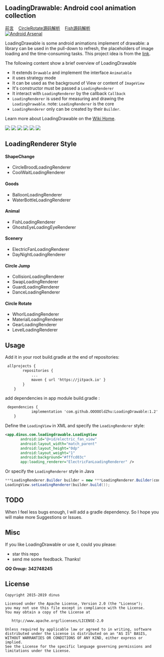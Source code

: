 
## LoadingDrawable: Android cool animation collection
[前言](http://www.jianshu.com/p/6e0ac5af4e8b)&nbsp;&nbsp;&nbsp;
[CircleRotate源码解析](http://www.jianshu.com/p/1c3c6fc1b7ff)&nbsp;&nbsp;&nbsp;
[Fish源码解析](http://blog.csdn.net/XSF50717/article/details/51494266)<br/>
[![Android Arsenal](https://img.shields.io/badge/Android%20Arsenal-LoadingDrawable-brightgreen.svg?style=flat)](http://android-arsenal.com/details/1/3450)

 LoadingDrawable is some android animations implement of drawable: a library can be used in the pull-down to refresh, the placeholders of image loading and the time-consuming tasks. This project idea is from the [link](http://mp.weixin.qq.com/s?__biz=MjM5MDMxOTE5NA==&mid=402703079&idx=2&sn=2fcc6746a866dcc003c68ead9b68e595&scene=2&srcid=0302A7p723KK8E5gSzLKb2ZL&from=timeline&isappinstalled=0#wechat_redirect).<br/> 
 
The following content show a brief overview of LoadingDrawable

* It extends `Drawable` and implement the interface `Animatable`
* it uses strategy mode
* It can be used as the background of View or content of `ImageView`
* It's constructor must be passed a `LoadingRenderer`
* It interact with `LoadingRenderer` by the callback `Callback`
* `LoadingRenderer` is used for measuring and drawing the `LoadingDrawable`. note:
`LoadingRenderer` is the core
* `LoadingRenderer` only can be created by their `Builder`. 
 
Learn more about LoadingDrawable on the [Wiki Home](https://github.com/dinuscxj/LoadingDrawable/wiki).

![](https://raw.githubusercontent.com/dinuscxj/LoadingDrawable/master/Preview/ShapeChangeDrawable.gif)
![](https://raw.githubusercontent.com/dinuscxj/LoadingDrawable/master/Preview/GoodsDrawable.gif)
![](https://raw.githubusercontent.com/dinuscxj/LoadingDrawable/master/Preview/AnimalDrawable.gif)
![](https://raw.githubusercontent.com/dinuscxj/LoadingDrawable/master/Preview/SceneryDrawable.gif)
![](https://raw.githubusercontent.com/dinuscxj/LoadingDrawable/master/Preview/CircleJumpDrawable.gif)
![](https://raw.githubusercontent.com/dinuscxj/LoadingDrawable/master/Preview/CircleRotateDrawable.gif)

## LoadingRenderer Style

#### ShapeChange
 * CircleBroodLoadingRenderer
 * CoolWaitLoadingRenderer

#### Goods
 * BalloonLoadingRenderer
 * WaterBottleLoadingRenderer

#### Animal
 * FishLoadingRenderer
 * GhostsEyeLoadingEyeRenderer

#### Scenery
 * ElectricFanLoadingRenderer
 * DayNightLoadingRenderer

#### Circle Jump
 * CollisionLoadingRenderer
 * SwapLoadingRenderer
 * GuardLoadingRenderer
 * DanceLoadingRenderer

#### Circle Rotate
 * WhorlLoadingRenderer
 * MaterialLoadingRenderer
 * GearLoadingRenderer
 * LevelLoadingRenderer

## Usage
 Add it in your root build.gradle at the end of repositories:
```xml
 allprojects {
		repositories {
			...
			maven { url 'https://jitpack.io' }
		}
	}
  ```
  add dependencies in app module build.gradle :
```xml
 dependencies {
	        implementation 'com.github.OOOOOldZhu:LoadingDrawable:1.2'
	}
  ```
 Define the `LoadingView` in XML and specify the `LoadingRenderer` style:
 ```xml
 <app.dinus.com.loadingdrawable.LoadingView
        android:id="@+id/electric_fan_view"
        android:layout_width="match_parent"
        android:layout_height="0dp"
        android:layout_weight="1"
        android:background="#fffcd03c"
        app:loading_renderer="ElectricFanLoadingRenderer" />
  ```
 Or specify the `LoadingRenderer` style in Java
 ```java
 ***LoadingRenderer.Builder builder = new ***LoadingRenderer.Builder(context);
 LoadingView.setLoadingRenderer(builder.build());
 ```
 
## TODO
 When I feel less bugs enough, I will add a gradle dependency. So I hope you will make more Suggestions or Issues.

## Misc
 If you like LoadingDrawable or use it, could you please:

 * star this repo
 * send me some feedback. Thanks!
 
 ***QQ Group:*** **342748245**

## License
    Copyright 2015-2019 dinus

    Licensed under the Apache License, Version 2.0 (the "License");
    you may not use this file except in compliance with the License.
    You may obtain a copy of the License at

       http://www.apache.org/licenses/LICENSE-2.0

    Unless required by applicable law or agreed to in writing, software
    distributed under the License is distributed on an "AS IS" BASIS,
    WITHOUT WARRANTIES OR CONDITIONS OF ANY KIND, either express or implied.
    See the License for the specific language governing permissions and
    limitations under the License.
